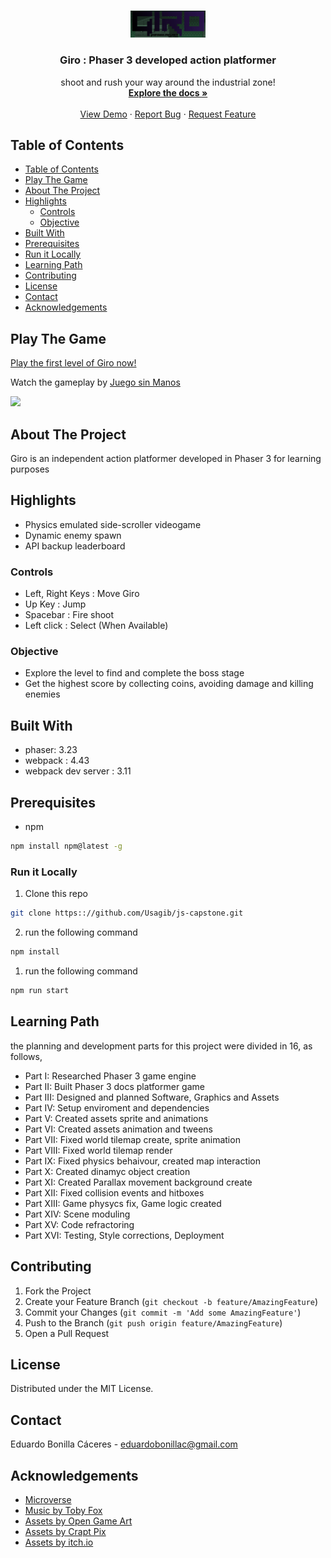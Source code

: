 
<!-- PROJECT LOGO -->
<br />
<p align="center">
  <a href="https://github.com/Usagib/js-capstone">
    <img src="readme-assets/logo.png" alt="Logo" width="120">
  </a>

  <h3 align="center">Giro : Phaser 3 developed action platformer</h3>

  <p align="center">
    shoot and rush your way around the industrial zone!
    <br />
    <a href="https://github.com/Usagib/js-capstone"><strong>Explore the docs »</strong></a>
    <br />
    <br />
    <a href="https://giro-the-game.netlify.app/dist/">View Demo</a>
    ·
    <a href="https://github.com/Usagib/js-capstone/issues">Report Bug</a>
    ·
    <a href="https://github.com/Usagib/js-capstone/issues">Request Feature</a>
  </p>
</p>



<!-- TABLE OF CONTENTS -->
## Table of Contents

- [Table of Contents](#table-of-contents)
- [Play The Game](#play-the-game)
- [About The Project](#about-the-project)
- [Highlights](#highlights)
  - [Controls](#controls)
  - [Objective](#objective)
- [Built With](#built-with)
- [Prerequisites](#prerequisites)
- [Run it Locally](#run-it-locally)
- [Learning Path](#learning-path)
- [Contributing](#contributing)
- [License](#license)
- [Contact](#contact)
- [Acknowledgements](#acknowledgements)

## Play The Game

[Play the first level of Giro now!](https://giro-the-game.netlify.app/dist/)

Watch the gameplay by [Juego sin Manos](https://www.youtube.com/channel/UCAVokpQqehzAPQIHtzQSMJw)

[![](http://img.youtube.com/vi/6U_y1tkCOow/0.jpg)](http://www.youtube.com/watch?v=6U_y1tkCOow "Giro Gameplay")

<!-- ABOUT THE PROJECT -->
## About The Project

Giro is an independent action platformer developed in Phaser 3 for learning purposes

## Highlights

* Physics emulated side-scroller videogame
* Dynamic enemy spawn
* API backup leaderboard

### Controls

* Left, Right Keys : Move Giro
* Up Key : Jump
* Spacebar : Fire shoot
* Left click : Select (When Available)

### Objective

* Explore the level to find and complete the boss stage
* Get the highest score by collecting coins, avoiding damage and killing enemies

## Built With

* phaser: 3.23
* webpack : 4.43
* webpack dev server : 3.11


## Prerequisites

* npm
```sh
npm install npm@latest -g
```

### Run it Locally

1. Clone this repo
```sh
git clone https:://github.com/Usagib/js-capstone.git
```
2. run the following command
```sh
npm install
```
1. run the following command
```sh
npm run start
```

## Learning Path

the planning and development parts for this project were divided in 16, as follows,

* Part I: Researched Phaser 3 game engine
* Part II: Built Phaser 3 docs platformer game
* Part III: Designed and planned Software, Graphics and Assets
* Part IV: Setup enviroment and dependencies
* Part V: Created assets sprite and animations
* Part VI: Created assets animation and tweens
* Part VII: Fixed world tilemap create, sprite animation
* Part VIII: Fixed world tilemap render
* Part IX: Fixed physics behaivour, created map interaction
* Part X: Created dinamyc object creation
* Part XI: Created Parallax movement background create
* Part XII: Fixed collision events and hitboxes
* Part XIII: Game physycs fix, Game logic created
* Part XIV: Scene moduling
* Part XV: Code refractoring
* Part XVI: Testing, Style corrections, Deployment



<!-- CONTRIBUTING -->
## Contributing

1. Fork the Project
2. Create your Feature Branch (`git checkout -b feature/AmazingFeature`)
3. Commit your Changes (`git commit -m 'Add some AmazingFeature'`)
4. Push to the Branch (`git push origin feature/AmazingFeature`)
5. Open a Pull Request

## License

Distributed under the MIT License.

<!-- CONTACT -->
## Contact

Eduardo Bonilla Cáceres - eduardobonillac@gmail.com


<!-- ACKNOWLEDGEMENTS -->
## Acknowledgements
* [Microverse](https://www.microverse.org/)
* [Music by Toby Fox](https://twitter.com/tobyfox)
* [Assets by Open Game Art](https://opengameart.org/forums/2d-art)
* [Assets by Crapt Pix](https://craftpix.net/freebies/)
* [Assets by itch.io](https://itch.io/game-assets/free)
